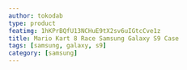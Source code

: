 ```yaml
---
author: tokodab
type: product
featimg: 1hKPrBQfU13NCHuE9tX2sv6uIGtcCve1z
title: Mario Kart 8 Race Samsung Galaxy S9 Case
tags: [samsung, galaxy, s9]
category: [samsung]
---
```


